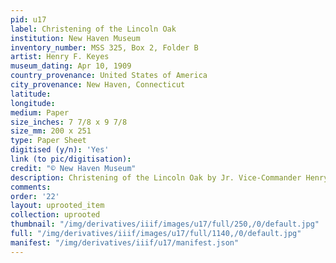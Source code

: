 ```yaml
---
pid: u17
label: Christening of the Lincoln Oak
institution: New Haven Museum
inventory_number: MSS 325, Box 2, Folder B
artist: Henry F. Keyes
museum_dating: Apr 10, 1909
country_provenance: United States of America
city_provenance: New Haven, Connecticut
latitude:
longitude:
medium: Paper
size_inches: 7 7/8 x 9 7/8
size_mm: 200 x 251
type: Paper Sheet
digitised (y/n): 'Yes'
link (to pic/digitisation):
credit: "© New Haven Museum"
description: Christening of the Lincoln Oak by Jr. Vice-Commander Henry F. Keyes
comments:
order: '22'
layout: uprooted_item
collection: uprooted
thumbnail: "/img/derivatives/iiif/images/u17/full/250,/0/default.jpg"
full: "/img/derivatives/iiif/images/u17/full/1140,/0/default.jpg"
manifest: "/img/derivatives/iiif/u17/manifest.json"
---
```

